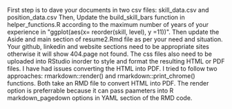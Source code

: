 First step is to dave your documents in two csv files: skill_data.csv and position_data.csv
Then, Update the build_skill_bars function in helper_functions.R according to the maximum number of years of your experience in "ggplot(aes(x= reorder(skill, level), y =11))".
Then update the Aside and main section of resume2.Rmd file as per your need and situation. Your github, linkedin and website sections need to be appropriate sites otherwise it will show 404.page not found.
The css files also need to be uploaded into RStudio inorder to style and format the resulting HTML or PDF files.
I have had issues converting the HTML into PDF. I tried to follow two approaches:  rmarkdown::render() and rmarkdown::print_chrome() functions. Both take an RMD file to convert HTML into PDF. The render option is preferrable because it can pass paameters into R markdown_pagedown options in YAML section of the RMD code. 
